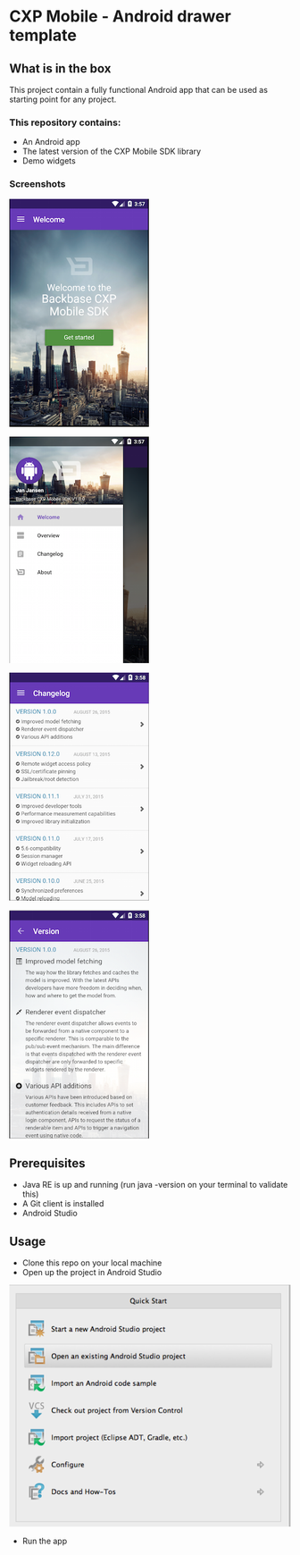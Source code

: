 # CXP Mobile - Android drawer template

## What is in the box
This project contain a fully functional Android app that can be used as starting point for any project.

### This repository contains:

- An Android app
- The latest version of the CXP Mobile SDK library
- Demo widgets

### Screenshots

![Alt text](./screenshots/welcome.png?raw=true "open the recently cloned project")

![Alt text](./screenshots/drawer.png?raw=true "open the recently cloned project")

![Alt text](./screenshots/changelog-list-view.png?raw=true "open the recently cloned project")

![Alt text](./screenshots/version-view.png?raw=true "open the recently cloned project")

## Prerequisites
- Java RE is up and running (run java -version on your terminal to validate this)
- A Git client is installed
- Android Studio

## Usage
- Clone this repo on your local machine
- Open up the project in Android Studio

![Alt text](./screenshots/android-studio.png?raw=true "open the recently cloned project")

- Run the app